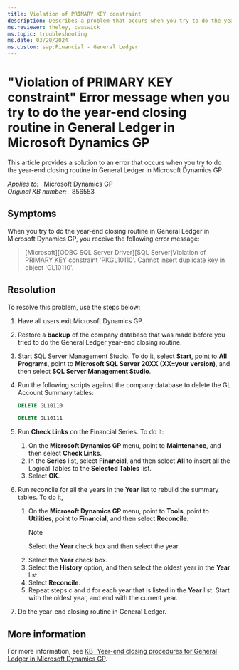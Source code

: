 ```yaml
---
title: Violation of PRIMARY KEY constraint
description: Describes a problem that occurs when you try to do the year-end closing routine in General Ledger. Resolutions are provided.
ms.reviewer: theley, cwaswick
ms.topic: troubleshooting
ms.date: 03/20/2024
ms.custom: sap:Financial - General Ledger
---
```

# "Violation of PRIMARY KEY constraint" Error message when you try to do the year-end closing routine in General Ledger in Microsoft Dynamics GP

This article provides a solution to an error that occurs when you try to do the year-end closing routine in General Ledger in Microsoft Dynamics GP.

_Applies to:_ &nbsp; Microsoft Dynamics GP  
_Original KB number:_ &nbsp; 856553

## Symptoms

When you try to do the year-end closing routine in General Ledger in Microsoft Dynamics GP, you receive the following error message:
> [Microsoft][ODBC SQL Server Driver][SQL Server]Violation of PRIMARY KEY constraint 'PKGL10110'. Cannot insert duplicate key in object 'GL10110'.

## Resolution

To resolve this problem, use the steps below:

1. Have all users exit Microsoft Dynamics GP.
2. Restore a **backup** of the company database that was made before you tried to do the General Ledger year-end closing routine.
3. Start SQL Server Management Studio. To do it, select **Start**, point to **All Programs**, point to **Microsoft SQL Server 20XX (XX=your version)**, and then select **SQL Server Management Studio**.
4. Run the following scripts against the company database to delete the GL Account Summary tables:

    ```sql
    DELETE GL10110
    
    DELETE GL10111
    ```

5. Run **Check Links** on the Financial Series. To do it:
    1. On the **Microsoft Dynamics GP** menu, point to **Maintenance**, and then select **Check Links**.
    2. In the **Series** list, select **Financial**, and then select **All** to insert all the Logical Tables to the **Selected Tables** list.
    3. Select **OK**.
6. Run reconcile for all the years in the **Year** list to rebuild the summary tables. To do it,

    1. On the **Microsoft Dynamics GP** menu, point to **Tools**, point to **Utilities**, point to **Financial**, and then select **Reconcile**.
        > [!NOTE]
        > Select the **Year** check box and then select the year.
    2. Select the **Year** check box.
    3. Select the **History** option, and then select the oldest year in the **Year** list.
    4. Select **Reconcile**.
    5. Repeat steps c and d for each year that is listed in the **Year** list. Start with the oldest year, and end with the current year.
7. Do the year-end closing routine in General Ledger.

## More information

For more information, see [KB -Year-end closing procedures for General Ledger in Microsoft Dynamics GP](https://support.microsoft.com/help/888003).
